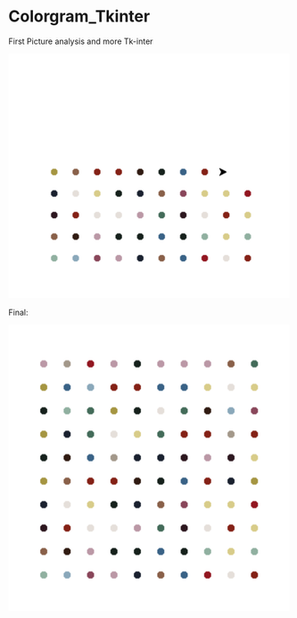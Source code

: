 # Colorgram_Tkinter
First Picture analysis and more Tk-inter


<img src="result_1.PNG"/>


Final:

<img src="result_2.PNG"/>
